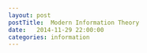 ```yaml
---
layout: post
postTitle:  Modern Information Theory
date:   2014-11-29 22:00:00
categories: information 
---
```



